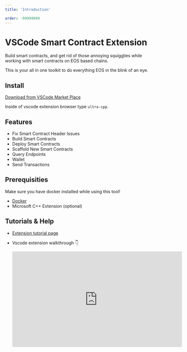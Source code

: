 ```yaml
---
title: 'Introduction'

order: -99999999
---
```


# VSCode Smart Contract Extension

Build smart contracts, and get rid of those annoying squigglies while working with smart contracts on EOS based chains.

This is your all in one toolkit to do everything EOS in the blink of an eye.

## Install

[Download from VSCode Market Place](https://marketplace.visualstudio.com/items?itemName=ultraio.ultra-cpp)

Inside of vscode extension browser type `ultra-cpp`.

## Features

* Fix Smart Contract Header Issues
* Build Smart Contracts
* Deploy Smart Contracts
* Scaffold New Smart Contracts
* Query Endpoints
* Wallet
* Send Transactions

## Prerequisities

Make sure you have docker installed while using this tool!

* [Docker](https://docs.docker.com/engine/install/)
* Microsoft C++ Extension (optional)

## Tutorials & Help

* [Extension tutorial page](../../guides/Smart%20Contracts/3.compile.md)

* Vscode extension walkthrough 👇
  <iframe width="560" height="315" src="https://www.youtube.com/embed/88dOlL6nwWE" title="YouTube video player" frameborder="0" allow="accelerometer; autoplay; clipboard-write; encrypted-media; gyroscope; picture-in-picture; web-share" allowfullscreen></iframe>